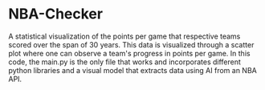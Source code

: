 # NBA-Checker
A statistical visualization of the points per game that respective teams scored over the span of 30 years. This data is visualized through a scatter plot where one can observe a team's progress in points per game. In this code, the main.py is the only file that works and incorporates different python libraries and a visual model that extracts data using AI from an NBA API. 
